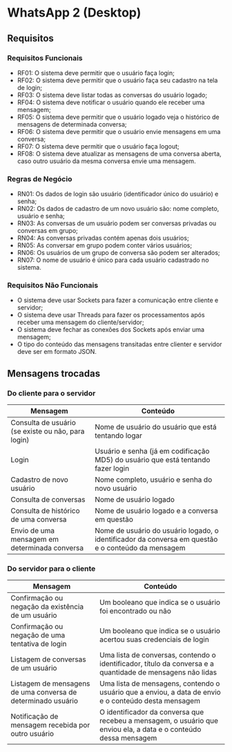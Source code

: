 # WhatsApp 2 (Desktop)

## Requisitos

### Requisitos Funcionais

* RF01: O sistema deve permitir que o usuário faça login;
* RF02: O sistema deve permitir que o usuário faça seu cadastro na tela de login;
* RF03: O sistema deve listar todas as conversas do usuário logado;
* RF04: O sistema deve notificar o usuário quando ele receber uma mensagem;
* RF05: O sistema deve permitir que o usuário logado veja o histórico de mensagens de determinada conversa;
* RF06: O sistema deve permitir que o usuário envie mensagens em uma conversa;
* RF07: O sistema deve permitir que o usuário faça logout;
* RF08: O sistema deve atualizar as mensagens de uma conversa aberta, caso outro usuário da mesma conversa envie uma mensagem.

### Regras de Negócio

* RN01: Os dados de login são usuário (identificador único do usuário) e senha;
* RN02: Os dados de cadastro de um novo usuário são: nome completo, usuário e senha;
* RN03: As conversas de um usuário podem ser conversas privadas ou conversas em grupo;
* RN04: As conversas privadas contém apenas dois usuários;
* RN05: As conversar em grupo podem conter vários usuários;
* RN06: Os usuários de um grupo de conversa são podem ser alterados;
* RN07: O nome de usuário é único para cada usuário cadastrado no sistema.

### Requisitos Não Funcionais

* O sistema deve usar Sockets para fazer a comunicação entre cliente e servidor;
* O sistema deve usar Threads para fazer os processamentos após receber uma mensagem do cliente/servidor;
* O sistema deve fechar as conexões dos Sockets após enviar uma mensagem;
* O tipo do conteúdo das mensagens transitadas entre clienter e servidor deve ser em formato JSON.

## Mensagens trocadas

### Do cliente para o servidor

|Mensagem|Conteúdo|
|-|-|
|Consulta de usuário (se existe ou não, para login)|Nome de usuário do usuário que está tentando logar|
|Login|Usuário e senha (já em codificação MD5) do usuário que está tentando fazer login|
|Cadastro de novo usuário|Nome completo, usuário e senha do novo usuário|
|Consulta de conversas|Nome de usuário logado|
|Consulta de histórico de uma conversa|Nome de usuário logado e a conversa em questão|
|Envio de uma mensagem em determinada conversa|Nome de usuário do usuário logado, o identificador da conversa em questão e o conteúdo da mensagem|

### Do servidor para o cliente

|Mensagem|Conteúdo|
|-|-|
|Confirmação ou negação da existência de um usuário|Um booleano que indica se o usuário foi encontrado ou não|
|Confirmação ou negação de uma tentativa de login|Um booleano que indica se o usuário acertou suas credenciais de login|
|Listagem de conversas de um usuário|Uma lista de conversas, contendo o identificador, título da conversa e a quantidade de mensagens não lidas|
|Listagem de mensagens de uma conversa de determinado usuário|Uma lista de mensagens, contendo o usuário que a enviou, a data de envio e o conteúdo desta mensagem|
|Notificação de mensagem recebida por outro usuário|O identificador da conversa que recebeu a mensagem, o usuário que enviou ela, a data e o conteúdo dessa mensagem|
